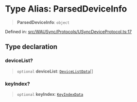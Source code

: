 # Type Alias: ParsedDeviceInfo

> **ParsedDeviceInfo**: `object`

Defined in: [src/WAUSync/Protocols/USyncDeviceProtocol.ts:17](https://github.com/WhiskeySockets/Baileys/blob/2fdabb7f387029b680a2c5e056c7022c25b0f110/src/WAUSync/Protocols/USyncDeviceProtocol.ts#L17)

## Type declaration

### deviceList?

> `optional` **deviceList**: [`DeviceListData`](DeviceListData.md)[]

### keyIndex?

> `optional` **keyIndex**: [`KeyIndexData`](KeyIndexData.md)
